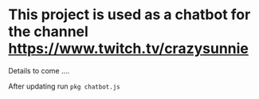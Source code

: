# This project is used as a chatbot for the channel <https://www.twitch.tv/crazysunnie>

Details to come ....

After updating run ```pkg chatbot.js```
